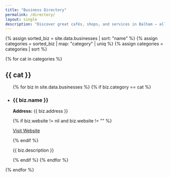 ```yaml
---
title: "Business Directory"
permalink: /directory/
layout: single
description: "Discover great cafés, shops, and services in Balham — all in one place."
---
```


{% assign sorted_biz = site.data.businesses | sort: "name" %}
{% assign categories = sorted_biz | map: "category" | uniq %}
{% assign categories = categories | sort %}

{% for cat in categories %}
  <h2>{{ cat }}</h2>
  <ul>
    {% for biz in site.data.businesses %}
      {% if biz.category == cat %}
        <li id="{{ biz.name | slugify }}">
          <h3>{{ biz.name }}</h3>
          <p><strong>Address:</strong> {{ biz.address }}</p>
          {% if biz.website != nil and biz.website != "" %}
            <p><a href="{{ biz.website }}" target="_blank">Visit Website</a></p>
          {% endif %}
          <p>{{ biz.description }}</p>
        </li>
      {% endif %}
    {% endfor %}
  </ul>
{% endfor %}
